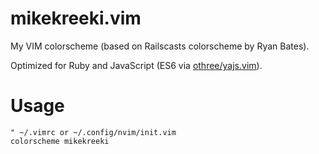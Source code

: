 # mikekreeki.vim
My VIM colorscheme (based on Railscasts colorscheme by Ryan Bates).

Optimized for Ruby and JavaScript (ES6 via [othree/yajs.vim](https://github.com/othree/yajs.vim)).

# Usage

```viml
" ~/.vimrc or ~/.config/nvim/init.vim
colorscheme mikekreeki
```
